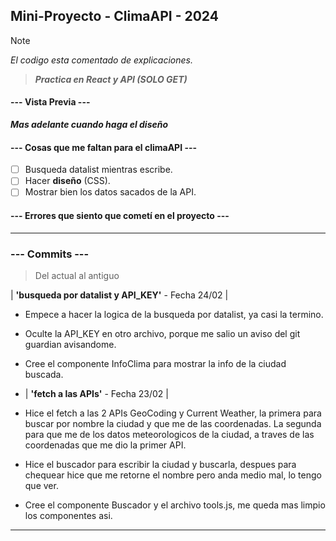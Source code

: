 ## Mini-Proyecto - ClimaAPI - 2024

> [!NOTE]
> _El codigo esta comentado de explicaciones._

> **_Practica en React y API (SOLO GET)_**

#### --- Vista Previa ---

**_Mas adelante cuando haga el diseño_**

#### --- Cosas que me faltan para el climaAPI ---

- [ ] Busqueda datalist mientras escribe.
- [ ] Hacer **diseño** (CSS).
- [ ] Mostrar bien los datos sacados de la API.

#### --- Errores que siento que cometí en el proyecto ---

---

### --- Commits ---

> Del actual al antiguo

| **'busqueda por datalist y API_KEY'** - Fecha 24/02 |

- Empece a hacer la logica de la busqueda por datalist, ya casi la termino.
- Oculte la API_KEY en otro archivo, porque me salio un aviso del git guardian avisandome.
- Cree el componente InfoClima para mostrar la info de la ciudad buscada.

- | **'fetch a las APIs'** - Fecha 23/02 |

- Hice el fetch a las 2 APIs GeoCoding y Current Weather, la primera para buscar por nombre la ciudad y que me de las coordenadas. La segunda para que me de los datos meteorologicos de la ciudad, a traves de las coordenadas que me dio la primer API.
- Hice el buscador para escribir la ciudad y buscarla, despues para chequear hice que me retorne el nombre pero anda medio mal, lo tengo que ver.
- Cree el componente Buscador y el archivo tools.js, me queda mas limpio los componentes asi.

---
